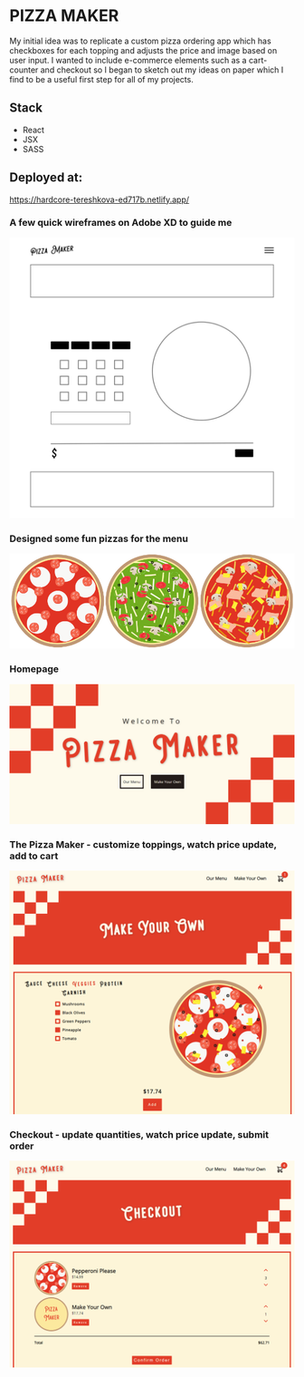 # PIZZA MAKER

My initial idea was to replicate a
custom pizza ordering app which has
checkboxes for each topping and adjusts
the price and image based on user input.
I wanted to include e-commerce elements
such as a cart-counter and checkout so I
began to sketch out my ideas on paper
which I find to be a useful first step
for all of my projects.

## Stack

- React
- JSX
- SASS

## Deployed at:

https://hardcore-tereshkova-ed717b.netlify.app/

### A few quick wireframes on Adobe XD to guide me

!['Screenshot of adobe XD wireframe'](https://github.com/wavyadri/pizza-maker/blob/main/docs/wireframe.png)

### Designed some fun pizzas for the menu

!['Screenshot of graphic designed pizzas'](https://github.com/wavyadri/pizza-maker/blob/main/docs/pizzas.png)

### Homepage

!['Screenshot of homepage'](https://github.com/wavyadri/pizza-maker/blob/main/docs/home.png)

### The Pizza Maker - customize toppings, watch price update, add to cart

!['Screenshot of pizza customizer'](https://github.com/wavyadri/pizza-maker/blob/main/docs/makeyourown.png)

### Checkout - update quantities, watch price update, submit order

!['Screenshot of pizza customizer'](https://github.com/wavyadri/pizza-maker/blob/main/docs/checkout.png)
